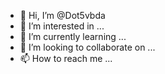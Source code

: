 - 👋 Hi, I’m @Dot5vbda
- 👀 I’m interested in ...
- 🌱 I’m currently learning ...
- 💞️ I’m looking to collaborate on ...
- 📫 How to reach me ...

<!---
Dot5vbda/Dot5vbda is a ✨ special ✨ repository because its `README.md` (this file) appears on your GitHub profile.
You can click the Preview link to take a look at your changes.
--->
